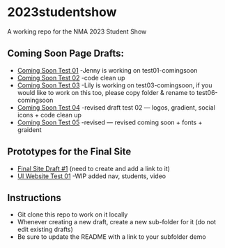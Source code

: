 # 2023studentshow
A working repo for the NMA 2023 Student Show

## Coming Soon Page Drafts:
* [Coming Soon Test 01](https://newmediaarts.github.io/2023studentshow/test01-comingsoon)
    -Jenny is working on test01-comingsoon
* [Coming Soon Test 02](https://newmediaarts.github.io/2023studentshow/test02-comingsoon)
    -code clean up
* [Coming Soon Test 03](https://newmediaarts.github.io/2023studentshow/test03-comingsoon)
    -Lily is working on test03-comingsoon, if you would like to work on this too, please copy folder & rename to test06-comingsoon
* [Coming Soon Test 04](https://newmediaarts.github.io/2023studentshow/test04-comingsoon)
    -revised draft test 02 — logos, gradient, social icons + code clean up
* [Coming Soon Test 05](https://newmediaarts.github.io/2023studentshow/test05-comingsoon)
    -revised — revised coming soon + fonts + graident


## Prototypes for the Final Site
* [Final Site Draft #1](https://newmediaarts.github.io/2023studentshow/test01-website) (need to create and add a link to it)
* [UI Website Test 01](https://newmediaarts.github.io/2023studentshow/ui-website-test01) 
   -WIP added nav, students, video

## Instructions
* Git clone this repo to work on it locally
* Whenever creating a new draft, create a new sub-folder for it (do not edit existing drafts)
* Be sure to update the README with a link to your subfolder demo